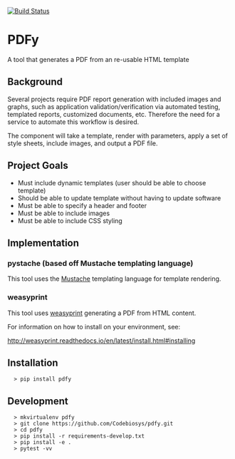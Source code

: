 [![Build Status](https://travis-ci.com/Codebiosys/pdfy.svg?token=QV3wJRfpprDN5XdYRpuT&branch=master)](https://travis-ci.com/Codebiosys/pdfy)

# PDFy

A tool that generates a PDF from an re-usable HTML template


## Background

Several projects require PDF report generation with included images and graphs,
such as application validation/verification via automated testing,
templated reports, customized documents, etc. Therefore the need for a service
to automate this workflow is desired.

The component will take a template, render with parameters, apply a set of style
sheets, include images, and output a PDF file.


## Project Goals

* Must include dynamic templates (user should be able to choose template)
* Should be able to update template without having to update software
* Must be able to specify a header and footer
* Must be able to include images
* Must be able to include CSS styling


## Implementation

### pystache (based off Mustache templating language)

This tool uses the [Mustache](http://mustache.github.io/mustache.5.html)
templating language for template rendering.

### weasyprint

This tool uses [weasyprint](http://weasyprint.readthedocs.io/en/latest/)
generating a PDF from HTML content.

For information on how to install on your environment, see:

http://weasyprint.readthedocs.io/en/latest/install.html#installing


## Installation

```
  > pip install pdfy
```


## Development

```
  > mkvirtualenv pdfy
  > git clone https://github.com/Codebiosys/pdfy.git
  > cd pdfy
  > pip install -r requirements-develop.txt
  > pip install -e .
  > pytest -vv
```
